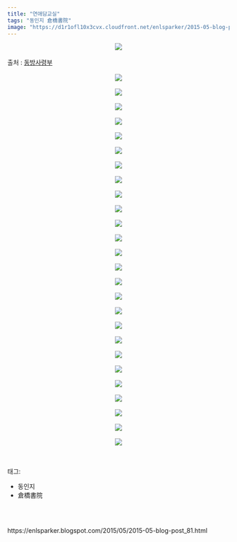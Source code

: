 ```yaml
---
title: "연애담교실"
tags: "동인지 倉橋書院"
image: "https://d1r1ofl10x3cvx.cloudfront.net/enlsparker/2015-05-blog-post_81/001.png"
---
```

<div class="article">
<div class="post-body entry-content" id="post-body-7048243549267510967" itemprop="description articleBody">
<div class="separator" style="clear: both; text-align: center;">
<img src="{{ site.imgserver7 }}/enlsparker/2015-05-blog-post_81/001.png"/></div>
<a name="more"></a><br/>
출처 : <a href="http://cafe.naver.com/touhouheadquarters">동방사령부</a><br/>
<br/>
<div class="separator" style="clear: both; text-align: center;">
<img src="{{ site.imgserver7 }}/enlsparker/2015-05-blog-post_81/002.png"/></div>
<br/>
<div class="separator" style="clear: both; text-align: center;">
<img src="{{ site.imgserver7 }}/enlsparker/2015-05-blog-post_81/003.png"/></div>
<br/>
<div class="separator" style="clear: both; text-align: center;">
<img src="{{ site.imgserver7 }}/enlsparker/2015-05-blog-post_81/004.png"/></div>
<br/>
<div class="separator" style="clear: both; text-align: center;">
<img src="{{ site.imgserver7 }}/enlsparker/2015-05-blog-post_81/005.png"/></div>
<br/>
<div class="separator" style="clear: both; text-align: center;">
<img src="{{ site.imgserver7 }}/enlsparker/2015-05-blog-post_81/006.png"/></div>
<br/>
<div class="separator" style="clear: both; text-align: center;">
<img src="{{ site.imgserver7 }}/enlsparker/2015-05-blog-post_81/007.png"/></div>
<br/>
<div class="separator" style="clear: both; text-align: center;">
<img src="{{ site.imgserver7 }}/enlsparker/2015-05-blog-post_81/008.png"/></div>
<br/>
<div class="separator" style="clear: both; text-align: center;">
<img src="{{ site.imgserver7 }}/enlsparker/2015-05-blog-post_81/009.png"/></div>
<br/>
<div class="separator" style="clear: both; text-align: center;">
<img src="{{ site.imgserver7 }}/enlsparker/2015-05-blog-post_81/010.png"/></div>
<br/>
<div class="separator" style="clear: both; text-align: center;">
<img src="{{ site.imgserver7 }}/enlsparker/2015-05-blog-post_81/011.png"/></div>
<br/>
<div class="separator" style="clear: both; text-align: center;">
<img src="{{ site.imgserver7 }}/enlsparker/2015-05-blog-post_81/012.png"/></div>
<br/>
<div class="separator" style="clear: both; text-align: center;">
<img src="{{ site.imgserver7 }}/enlsparker/2015-05-blog-post_81/013.png"/></div>
<br/>
<div class="separator" style="clear: both; text-align: center;">
<img src="{{ site.imgserver7 }}/enlsparker/2015-05-blog-post_81/014.png"/></div>
<br/>
<div class="separator" style="clear: both; text-align: center;">
<img src="{{ site.imgserver7 }}/enlsparker/2015-05-blog-post_81/015.png"/></div>
<br/>
<div class="separator" style="clear: both; text-align: center;">
<img src="{{ site.imgserver7 }}/enlsparker/2015-05-blog-post_81/016.png"/></div>
<br/>
<div class="separator" style="clear: both; text-align: center;">
<img src="{{ site.imgserver7 }}/enlsparker/2015-05-blog-post_81/017.png"/></div>
<br/>
<div class="separator" style="clear: both; text-align: center;">
<img src="{{ site.imgserver7 }}/enlsparker/2015-05-blog-post_81/018.png"/></div>
<br/>
<div class="separator" style="clear: both; text-align: center;">
<img src="{{ site.imgserver7 }}/enlsparker/2015-05-blog-post_81/019.png"/></div>
<br/>
<div class="separator" style="clear: both; text-align: center;">
<img src="{{ site.imgserver7 }}/enlsparker/2015-05-blog-post_81/020.png"/></div>
<br/>
<div class="separator" style="clear: both; text-align: center;">
<img src="{{ site.imgserver7 }}/enlsparker/2015-05-blog-post_81/021.png"/></div>
<br/>
<div class="separator" style="clear: both; text-align: center;">
<img src="{{ site.imgserver7 }}/enlsparker/2015-05-blog-post_81/022.png"/></div>
<br/>
<div class="separator" style="clear: both; text-align: center;">
<img src="{{ site.imgserver7 }}/enlsparker/2015-05-blog-post_81/023.png"/></div>
<br/>
<div class="separator" style="clear: both; text-align: center;">
<img src="{{ site.imgserver7 }}/enlsparker/2015-05-blog-post_81/024.png"/></div>
<br/>
<div class="separator" style="clear: both; text-align: center;">
<img src="{{ site.imgserver7 }}/enlsparker/2015-05-blog-post_81/025.jpg"/></div>
<br/>
<div class="separator" style="clear: both; text-align: center;">
<img src="{{ site.imgserver7 }}/enlsparker/2015-05-blog-post_81/026.png"/></div>
<br/>
<div class="separator" style="clear: both; text-align: center;">
<img src="{{ site.imgserver7 }}/enlsparker/2015-05-blog-post_81/027.png"/></div>
<br/>
<div style="clear: both;"></div>
</div></div><br/>
<div class="tagTrail">
<p>태그: </p>
<ul>
<li>동인지</li>
<li>倉橋書院</li>
</ul>
</div><br/>

<br/>
<p id="refer">https://enlsparker.blogspot.com/2015/05/2015-05-blog-post_81.html</p>
<br/>

